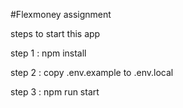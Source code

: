 #Flexmoney assignment

steps to start this app

step 1 : npm install

step 2 : copy .env.example to .env.local

step 3 : npm run start